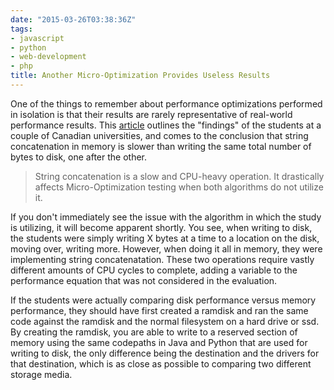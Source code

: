 ```yaml
---
date: "2015-03-26T03:38:36Z"
tags:
- javascript
- python
- web-development
- php
title: Another Micro-Optimization Provides Useless Results
---
```


One of the things to remember about performance optimizations performed in isolation is that their results are rarely representative of real-world performance results. This [article](http://www.itworld.com/article/2901453/no-its-not-always-quicker-to-do-things-in-memory.html) outlines the "findings" of the students at a couple of Canadian universities, and comes to the conclusion that string concatenation in memory is slower than writing the same total number of bytes to disk, one after the other.

>String concatenation is a slow and CPU-heavy operation. It drastically affects Micro-Optimization testing when both algorithms do not utilize it.

If you don't immediately see the issue with the algorithm in which the study is utilizing, it will become apparent shortly. You see, when writing to disk, the students were simply writing X bytes at a time to a location on the disk, moving over, writing more. However, when doing it all in memory, they were implementing string concatenatation. These two operations require vastly different amounts of CPU cycles to complete, adding a variable to the performance equation that was not considered in the evaluation.

If the students were actually comparing disk performance versus memory performance, they should have first created a ramdisk and ran the same code against the ramdisk and the normal filesystem on a hard drive or ssd. By creating the ramdisk, you are able to write to a reserved section of memory using the same codepaths in Java and Python that are used for writing to disk, the only difference being the destination and the drivers for that destination, which is as close as possible to comparing two different storage media.
